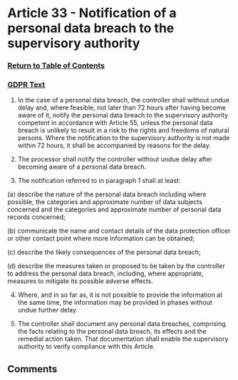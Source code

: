 # Article 33 - Notification of a personal data breach to the supervisory authority

### [Return to Table of Contents](https://github.com/mitmedialab/Consent-HackDay/blob/master/Legal/GDPR%20Markdown/1.%20Table%20of%20Contents.md)

### [GDPR Text](https://eur-lex.europa.eu/legal-content/EN/TXT/HTML/?uri=CELEX:32016R0679&from=EN#d1e3434-1-1)


1.   In the case of a personal data breach, the controller shall without undue delay and, where feasible, not later than 72 hours after having become aware of it, notify the personal data breach to the supervisory authority competent in accordance with Article 55, unless the personal data breach is unlikely to result in a risk to the rights and freedoms of natural persons. Where the notification to the supervisory authority is not made within 72 hours, it shall be accompanied by reasons for the delay.

2.   The processor shall notify the controller without undue delay after becoming aware of a personal data breach.

3.   The notification referred to in paragraph 1 shall at least:

(a)
describe the nature of the personal data breach including where possible, the categories and approximate number of data subjects concerned and the categories and approximate number of personal data records concerned;

(b)
communicate the name and contact details of the data protection officer or other contact point where more information can be obtained;

(c)
describe the likely consequences of the personal data breach;

(d)
describe the measures taken or proposed to be taken by the controller to address the personal data breach, including, where appropriate, measures to mitigate its possible adverse effects.

4.   Where, and in so far as, it is not possible to provide the information at the same time, the information may be provided in phases without undue further delay.

5.   The controller shall document any personal data breaches, comprising the facts relating to the personal data breach, its effects and the remedial action taken. That documentation shall enable the supervisory authority to verify compliance with this Article.


## Comments
